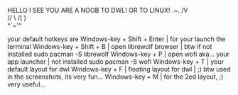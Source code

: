 HELLO I SEE YOU ARE A NOOB TO DWL!
OR TO LINUX!
  .~.
  /V\
 // \\
/(   )\
 ^`~'^

your default hotkeys are
Windows-key + Shift + Enter | for your launch the terminal
Windows-key + Shift + B | open librewolf browser | btw if not installed sudo pacman -S librewolf
Windows-key + P | open wofi aka... your app launcher | not installed sudo pacman -S wofi
Windows-key + T | your default layout for dwl
Windows-key + F | floating layout for dwl | ;) btw used in the screenshots, its very fun...
Windows-key + M | for the 2ed layout, ;) very useful...
